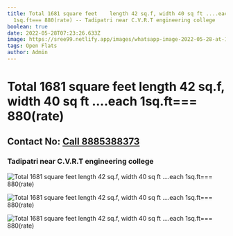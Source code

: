 ```yaml
---
title: Total 1681 square feet    length 42 sq.f, width 40 sq ft ....each
  1sq.ft=== 880(rate) -- Tadipatri near C.V.R.T engineering college
boolean: true
date: 2022-05-28T07:23:26.633Z
image: https://sree99.netlify.app/images/whatsapp-image-2022-05-28-at-10.17.11-am.jpeg
tags: Open Flats
author: Admin
---
```

# Total 1681 square feet    length 42 sq.f, width 40 sq ft ....each 1sq.ft=== 880(rate)

## Contact No: [Call 8885388373](tel:8885388373) 

 

### Tadipatri near C.V.R.T engineering college

![Total 1681 square feet    length 42 sq.f, width 40 sq ft ....each 1sq.ft=== 880(rate)](https://sree99.netlify.app/images/whatsapp-image-2022-05-28-at-10.18.22-am-1-.jpeg)

![Total 1681 square feet    length 42 sq.f, width 40 sq ft ....each 1sq.ft=== 880(rate)](https://sree99.netlify.app/images/whatsapp-image-2022-05-28-at-10.18.21-am.jpeg)

![Total 1681 square feet    length 42 sq.f, width 40 sq ft ....each 1sq.ft=== 880(rate)](https://sree99.netlify.app/images/whatsapp-image-2022-05-28-at-10.18.22-am.jpeg)